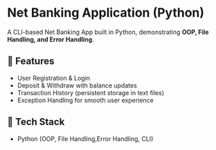 # Net Banking Application (Python)
A CLI-based Net Banking App built in Python, demonstrating **OOP, File Handling, and Error Handling**.

## 🔹 Features
- User Registration & Login
- Deposit & Withdraw with balance updates
- Transaction History (persistent storage in text files)
- Exception Handling for smooth user experience

## 🔹 Tech Stack
- Python (OOP, File Handling,Error Handling, CLI)

